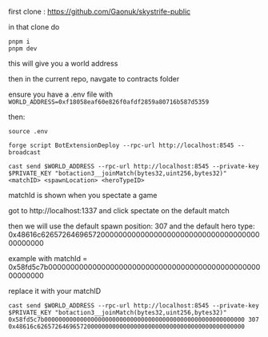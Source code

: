 first clone : https://github.com/Gaonuk/skystrife-public

in that clone do

```
pnpm i
pnpm dev
```

this will give you a world address

then in the current repo, navgate to contracts folder


ensure you have a .env file with `WORLD_ADDRESS=0xf18058eaf60e826f0afdf2859a80716b587d5359`

then:


```
source .env
```

```
forge script BotExtensionDeploy --rpc-url http://localhost:8545 --broadcast
```

```
cast send $WORLD_ADDRESS --rpc-url http://localhost:8545 --private-key $PRIVATE_KEY "botaction3__joinMatch(bytes32,uint256,bytes32)" <matchID> <spawnLocation> <heroTypeID>
```

matchId is shown when you spectate a game

got to http://localhost:1337 and click spectate on the default match

then we will use the default spawn position: 307 and the default hero type: 0x48616c6265726469657200000000000000000000000000000000000000000000

example with matchId = 0x58fd5c7b00000000000000000000000000000000000000000000000000000000

replace it with your matchID

```
cast send $WORLD_ADDRESS --rpc-url http://localhost:8545 --private-key $PRIVATE_KEY "botaction3__joinMatch(bytes32,uint256,bytes32)" 0x58fd5c7b00000000000000000000000000000000000000000000000000000000 307 0x48616c6265726469657200000000000000000000000000000000000000000000
```